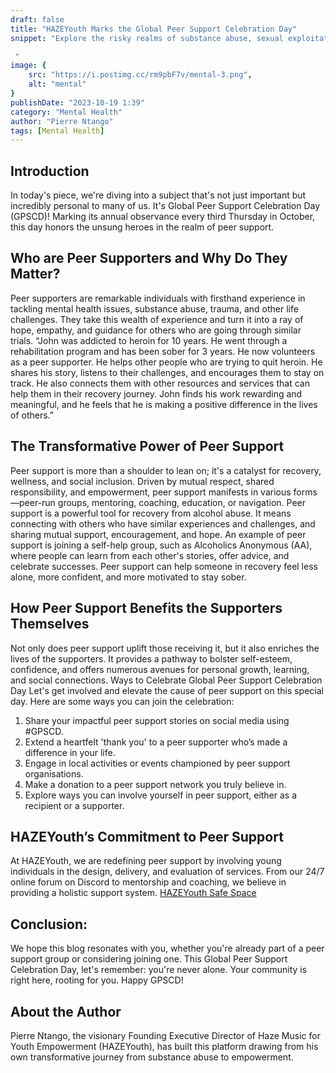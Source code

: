 ```yaml
---
draft: false
title: "HAZEYouth Marks the Global Peer Support Celebration Day"
snippet: "Explore the risky realms of substance abuse, sexual exploitation, and cyberbullying among youth, with #PierreNtango. #HAZEYouth offers insights and solutions for these growing concerns. #OnlineRisks #DigitalWellness #SocialMediaAddiction #YoungPeople #Youth #MentalHealth

 "
image: {
    src: "https://i.postimg.cc/rm9pbF7v/mental-3.png",
    alt: "mental"
}
publishDate: "2023-10-19 1:39"
category: "Mental Health"
author: "Pierre Ntango"
tags: [Mental Health]
---
```

## Introduction
In today's piece, we're diving into a subject that's not just important but incredibly personal to many of us. It's Global Peer Support Celebration Day (GPSCD)! Marking its annual observance every third Thursday in October, this day honors the unsung heroes in the realm of peer support.

## Who are Peer Supporters and Why Do They Matter?
Peer supporters are remarkable individuals with firsthand experience in tackling mental health issues, substance abuse, trauma, and other life challenges. They take this wealth of experience and turn it into a ray of hope, empathy, and guidance for others who are going through similar trials.
 “John was addicted to heroin for 10 years. He went through a rehabilitation program and has been sober for 3 years. He now volunteers as a peer supporter. He helps other people who are trying to quit heroin. He shares his story, listens to their challenges, and encourages them to stay on track. He also connects them with other resources and services that can help them in their recovery journey. John finds his work rewarding and meaningful, and he feels that he is making a positive difference in the lives of others.”

## The Transformative Power of Peer Support
Peer support is more than a shoulder to lean on; it's a catalyst for recovery, wellness, and social inclusion. Driven by mutual respect, shared responsibility, and empowerment, peer support manifests in various forms—peer-run groups, mentoring, coaching, education, or navigation.
Peer support is a powerful tool for recovery from alcohol abuse. It means connecting with others who have similar experiences and challenges, and sharing mutual support, encouragement, and hope. An example of peer support is joining a self-help group, such as Alcoholics Anonymous (AA), where people can learn from each other's stories, offer advice, and celebrate successes. Peer support can help someone in recovery feel less alone, more confident, and more motivated to stay sober.

## How Peer Support Benefits the Supporters Themselves
Not only does peer support uplift those receiving it, but it also enriches the lives of the supporters. It provides a pathway to bolster self-esteem, confidence, and offers numerous avenues for personal growth, learning, and social connections.
Ways to Celebrate Global Peer Support Celebration Day
Let's get involved and elevate the cause of peer support on this special day. Here are some ways you can join the celebration:
1.	Share your impactful peer support stories on social media using #GPSCD.
2.	Extend a heartfelt 'thank you' to a peer supporter who’s made a difference in your life.
3.	Engage in local activities or events championed by peer support organisations.
4.	Make a donation to a peer support network you truly believe in.
5.	Explore ways you can involve yourself in peer support, either as a recipient or a supporter.

## HAZEYouth’s Commitment to Peer Support
At HAZEYouth, we are redefining peer support by involving young individuals in the design, delivery, and evaluation of services. From our 24/7 online forum on Discord to mentorship and coaching, we believe in providing a holistic support system.
[HAZEYouth Safe Space](https://www.hazeyouth.net/safeSpace)


## Conclusion:
We hope this blog resonates with you, whether you're already part of a peer support group or considering joining one. This Global Peer Support Celebration Day, let's remember: you're never alone. Your community is right here, rooting for you. Happy GPSCD!

## About the Author
Pierre Ntango, the visionary Founding Executive Director of Haze Music for Youth Empowerment (HAZEYouth), has built this platform drawing from his own transformative journey from substance abuse to empowerment.
